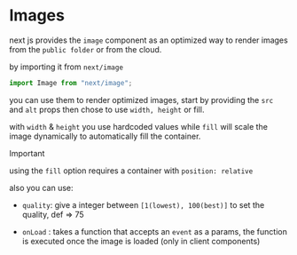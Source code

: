 # Images

next js provides the `image` component as an optimized way to render images from the `public folder` or from the cloud.

by importing it from `next/image`

```typescript
import Image from "next/image";
```

you can use them to render optimized images, start by providing the `src` and `alt` props then chose to use `width, height` or fill.

with `width` & `height` you use hardcoded values while `fill` will scale the image dynamically to automatically fill the container.
> [!IMPORTANT]
> using the `fill` option requires a container with `position: relative`

also you can use:

- `quality`: give a integer between `[1(lowest), 100(best)]` to set the quality, def => 75

- `onLoad` : takes a function that accepts an `event` as a params, the function is executed once the image is loaded (only in client components)
